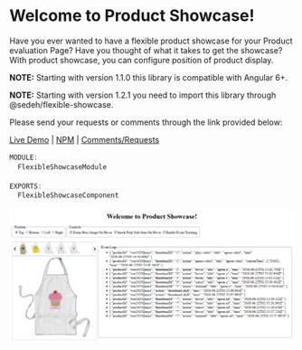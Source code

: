 
# Welcome to Product Showcase!

Have you ever wanted to have a flexible product showcase for your Product evaluation Page? Have you thought of what it takes to get the showcase? With product showcase, you can configure position of product display.

**NOTE:** Starting with version 1.1.0 this library is compatible with Angular 6+.

**NOTE:** Starting with version 1.2.1 you need to import this library through @sedeh/flexible-showcase.

Please send your requests or comments through the link provided below:

[Live Demo](https://stackblitz.com/edit/flexible-showcase?file=src%2Fapp%2Fapp.component.ts)  | 
[NPM](https://www.npmjs.com/package/@sedeh/flexible-showcase) | 
[Comments/Requests](https://github.com/msalehisedeh/flexible-showcase/issues)


```javascript
MODULE:
  FlexibleShowcaseModule

EXPORTS:
  FlexibleShowcaseComponent
```


![alt text](https://raw.githubusercontent.com/msalehisedeh/flexible-showcase/master/sample.png  "What you would see when a flexible showcase is used")
